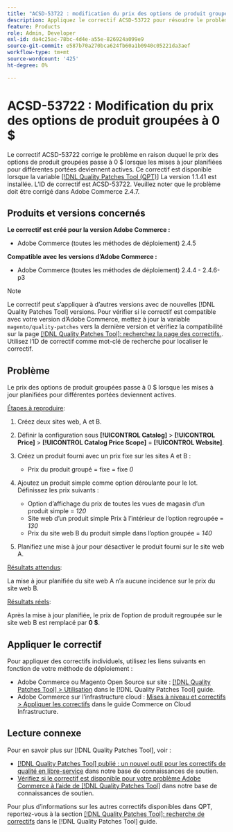 ```yaml
---
title: "ACSD-53722 : modification du prix des options de produit groupées à 0 $"
description: Appliquez le correctif ACSD-53722 pour résoudre le problème Adobe Commerce en raison duquel le prix des options de produit groupées passe à 0 $ lorsque les mises à jour planifiées pour différentes portées deviennent actives.
feature: Products
role: Admin, Developer
exl-id: da4c25ac-78bc-4d4e-a55e-826924a099e9
source-git-commit: e587b70a270bca624fb60a1b0940c05221da3aef
workflow-type: tm+mt
source-wordcount: '425'
ht-degree: 0%

---
```


# ACSD-53722 : Modification du prix des options de produit groupées à 0 $

Le correctif ACSD-53722 corrige le problème en raison duquel le prix des options de produit groupées passe à 0 $ lorsque les mises à jour planifiées pour différentes portées deviennent actives. Ce correctif est disponible lorsque la variable [[!DNL Quality Patches Tool (QPT)]](/help/announcements/adobe-commerce-announcements/magento-quality-patches-released-new-tool-to-self-serve-quality-patches.md) La version 1.1.41 est installée. L’ID de correctif est ACSD-53722. Veuillez noter que le problème doit être corrigé dans Adobe Commerce 2.4.7.

## Produits et versions concernés

**Le correctif est créé pour la version Adobe Commerce :**

* Adobe Commerce (toutes les méthodes de déploiement) 2.4.5

**Compatible avec les versions d’Adobe Commerce :**

* Adobe Commerce (toutes les méthodes de déploiement) 2.4.4 - 2.4.6-p3

>[!NOTE]
>
>Le correctif peut s’appliquer à d’autres versions avec de nouvelles [!DNL Quality Patches Tool] versions. Pour vérifier si le correctif est compatible avec votre version d’Adobe Commerce, mettez à jour la variable `magento/quality-patches` vers la dernière version et vérifiez la compatibilité sur la page [[!DNL Quality Patches Tool]: recherchez la page des correctifs.](https://experienceleague.adobe.com/tools/commerce-quality-patches/index.html). Utilisez l’ID de correctif comme mot-clé de recherche pour localiser le correctif.

## Problème

Le prix des options de produit groupées passe à 0 $ lorsque les mises à jour planifiées pour différentes portées deviennent actives.

<u>Étapes à reproduire</u>:

1. Créez deux sites web, A et B.
1. Définir la configuration sous **[!UICONTROL Catalog]** > **[!UICONTROL Price]** > **[!UICONTROL Catalog Price Scope]** = **[!UICONTROL Website]**.
1. Créez un produit fourni avec un prix fixe sur les sites A et B :

   * Prix du produit groupé = fixe = fixe *0*

1. Ajoutez un produit simple comme option déroulante pour le lot. Définissez les prix suivants :

   * Option d’affichage du prix de toutes les vues de magasin d’un produit simple = *120*
   * Site web d’un produit simple Prix à l’intérieur de l’option regroupée = *130*
   * Prix du site web B du produit simple dans l’option groupée = *140*

1. Planifiez une mise à jour pour désactiver le produit fourni sur le site web A.

<u>Résultats attendus</u>:

La mise à jour planifiée du site web A n’a aucune incidence sur le prix du site web B.

<u>Résultats réels</u>:

Après la mise à jour planifiée, le prix de l’option de produit regroupée sur le site web B est remplacé par **0 $**.

## Appliquer le correctif

Pour appliquer des correctifs individuels, utilisez les liens suivants en fonction de votre méthode de déploiement :

* Adobe Commerce ou Magento Open Source sur site : [[!DNL Quality Patches Tool] > Utilisation](https://experienceleague.adobe.com/docs/commerce-operations/tools/quality-patches-tool/usage.html) dans le [!DNL Quality Patches Tool] guide.
* Adobe Commerce sur l’infrastructure cloud : [Mises à niveau et correctifs > Appliquer les correctifs](https://experienceleague.adobe.com/docs/commerce-cloud-service/user-guide/develop/upgrade/apply-patches.html) dans le guide Commerce on Cloud Infrastructure.

## Lecture connexe

Pour en savoir plus sur [!DNL Quality Patches Tool], voir :

* [[!DNL Quality Patches Tool] publié : un nouvel outil pour les correctifs de qualité en libre-service](/help/announcements/adobe-commerce-announcements/magento-quality-patches-released-new-tool-to-self-serve-quality-patches.md) dans notre base de connaissances de soutien.
* [Vérifiez si le correctif est disponible pour votre problème Adobe Commerce à l’aide de [!DNL Quality Patches Tool]](/help/support-tools/patches-available-in-qpt-tool/check-patch-for-magento-issue-with-magento-quality-patches.md) dans notre base de connaissances de soutien.

Pour plus d’informations sur les autres correctifs disponibles dans QPT, reportez-vous à la section [[!DNL Quality Patches Tool]: recherche de correctifs](https://experienceleague.adobe.com/tools/commerce-quality-patches/index.html) dans le [!DNL Quality Patches Tool] guide.
